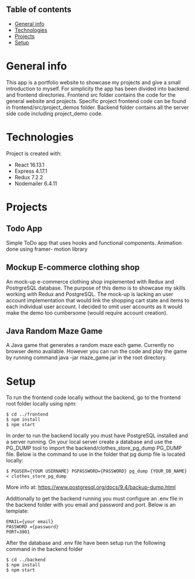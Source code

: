 ## Table of contents
* [General info](#general-info)
* [Technologies](#Technologies)
* [Projects](#Projects)
* [Setup](#setup)

# General info

This app is a portfolio website to showcase my projects and give a small introduction to myself. For simplicity the app has been divided into backend and frontend directories. Frontend src folder contains the code for the general website and projects. Specific project frontend code can be found in frontend/src/project_demos folder. Backend folder contains all the server side code including project_demo code.

# Technologies

Project is created with:
* React 16.13.1
* Express 4.17.1
* Redux 7.2.2
* Nodemailer 6.4.11

# Projects

## Todo App

Simple ToDo app that uses hooks and functional components. Animation done using framer-
motion library


## Mockup E-commerce clothing shop

An mock-up e-commerce clothing shop implemented with Redux and PostrgreSQL database.
The purpose of this demo is to showcase my skills working with Redux and PostgreSQL.
The mock-up is lacking an user account implementation that would link the shopping 
cart state and items to each individual user account. I decided to omit user accounts as it
would make the demo too cumbersome (would require account creation).

## Java Random Maze Game

A Java game that generates a random maze each game. Currently no browser
demo available. However you can run the code and play the game by running command 
java -jar maze_game.jar in the root directory.


# Setup

To run the frontend code locally without the backend, go to the frontend root folder locally using npm: 

```
$ cd ../frontend
$ npm install
$ npm start
```

In order to run the backend locally you must have PostgreSQL installed and a server running. On your local server create a database and use the PG_DUMP tool to import the backend/clothes_store_pg_dump PG_DUMP file. Below is the command to use in the folder that pg dump file is located locally: 

```
$ PGUSER={YOUR USERNAME} PGPASSWORD={PASSWORD} pg_dump {YOUR_DB_NAME}  < clothes_store_pg_dump
```
More info at: https://www.postgresql.org/docs/9.4/backup-dump.html

Additionally to get the backend running you must configure an .env file in the backend folder with you email and password and port. Below is an template:

```
EMAIL={your email}
PASSWORD ={password}
PORT=3001
```

After the database and .env file have been setup run the following command in the backend folder

```
$ cd ../backend
$ npm install
$ npm start
```